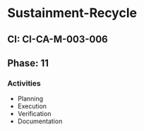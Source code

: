 # Sustainment-Recycle

## CI: CI-CA-M-003-006
## Phase: 11

### Activities
- Planning
- Execution
- Verification
- Documentation
